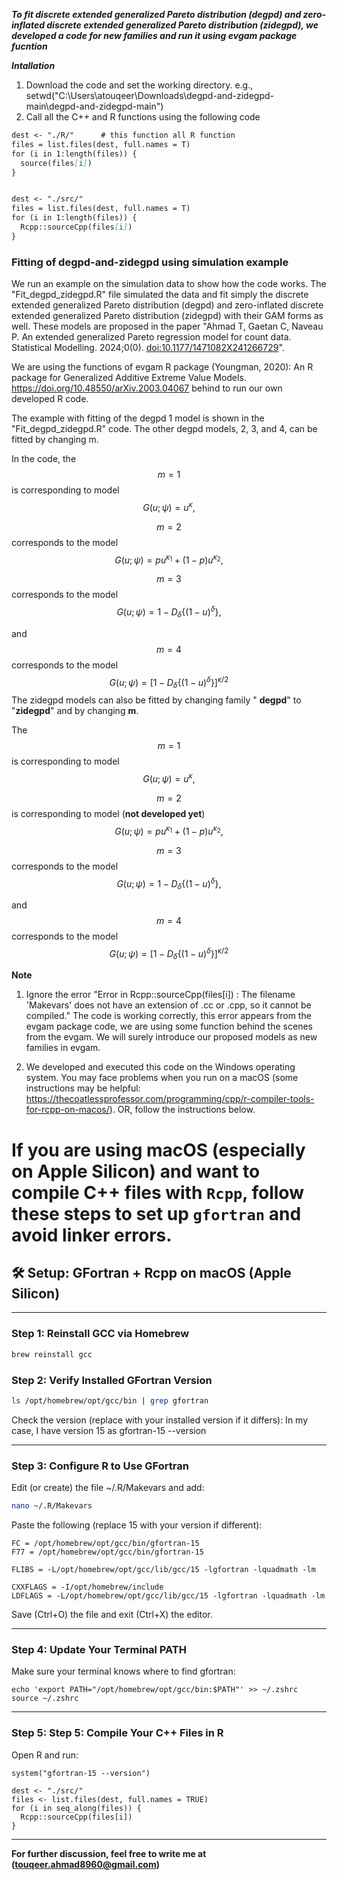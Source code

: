 **_To fit discrete extended generalized Pareto distribution (degpd) and zero-inflated discrete extended generalized Pareto distribution (zidegpd), we developed a code for new families and run it using evgam package fucntion_**

**_Intallation_**
1. Download the code and set the working directory. e.g., setwd("C:\Users\atouqeer\Downloads\degpd-and-zidegpd-main\degpd-and-zidegpd-main")
2. Call all the C++ and R functions using the following code

```markdown
dest <- "./R/"      # this function all R function 
files = list.files(dest, full.names = T)
for (i in 1:length(files)) {
  source(files[i])
}


dest <- "./src/"  
files = list.files(dest, full.names = T)
for (i in 1:length(files)) {
  Rcpp::sourceCpp(files[i])
}
```





### Fitting of degpd-and-zidegpd using simulation example

We run an example on the simulation data to show how the code works. The "Fit_degpd_zidegpd.R" file simulated the data and fit simply the discrete extended generalized Pareto distribution (degpd) and zero-inflated discrete extended generalized Pareto distribution (zidegpd) with their GAM forms as well. These models are proposed in the paper "Ahmad T, Gaetan C, Naveau P. An extended generalized Pareto regression model for count data. Statistical Modelling. 2024;0(0). [doi:10.1177/1471082X241266729](https://journals.sagepub.com/doi/abs/10.1177/1471082X241266729)".

We are using the functions of evgam R package (Youngman, 2020): An R package for Generalized Additive Extreme Value Models. 
https://doi.org/10.48550/arXiv.2003.04067 behind to run our own developed R code.

The example with fitting of the degpd 1 model is shown in the "Fit_degpd_zidegpd.R" code. The other degpd models, 2, 3, and 4, can be fitted by changing m. 

In the code, the $$m=1$$ is corresponding to model $$G\left(u; \psi\right)={u}^{\kappa},$$


$$m=2$$ corresponds to the model
$$G\left(u;\psi\right)= p{u}^{\kappa_1} + \left(1-p\right){u}^{\kappa_2},$$


$$m=3$$ corresponds to the model
$$G\left(u;\psi\right)=1-D_{\delta}\{\left(1-u\right)^{\delta}\},$$


and $$m=4$$ corresponds to the model
$$G\left(u;\psi\right)=\left[1-D_{\delta}\{(1-u)^{\delta}\}\right]^{\kappa/2}$$
The zidegpd models can also be fitted by changing family " **degpd**" to "**zidegpd**" and by changing **m**. 

The $$m=1$$ is corresponding to model $$G\left(u; \psi\right)={u}^{\kappa},$$


$$m=2$$ is corresponding to model (**not developed yet**)
$$G\left(u;\psi\right)= p{u}^{\kappa_1} + \left(1-p\right){u}^{\kappa_2},$$


$$m=3$$ corresponds to the model
$$G\left(u;\psi\right)=1-D_{\delta}\{\left(1-u\right)^{\delta}\},$$


and $$m=4$$ corresponds to the model
$$G\left(u;\psi\right)=\left[1-D_{\delta}\{(1-u)^{\delta}\}\right]^{\kappa/2}$$


**Note** 
1. Ignore the error
"Error in Rcpp::sourceCpp(files[i]) : 
  The filename 'Makevars' does not have an extension of .cc or .cpp, so it cannot be compiled." The code is working correctly, this error appears from the evgam package code, we are using some function behind the scenes from the evgam. We will surely introduce our proposed models as new families in evgam.
  
2. We developed and executed this code on the Windows operating system. You may face problems when you run on a macOS (some instructions may be helpful: https://thecoatlessprofessor.com/programming/cpp/r-compiler-tools-for-rcpp-on-macos/). OR, follow the instructions below.


# If you are using macOS (especially on Apple Silicon) and want to compile C++ files with `Rcpp`, follow these steps to set up `gfortran` and avoid linker errors.

## 🛠 Setup: GFortran + Rcpp on macOS (Apple Silicon)

---

### Step 1: Reinstall GCC via Homebrew

```bash
brew reinstall gcc

```
### Step 2: Verify Installed GFortran Version
```bash
ls /opt/homebrew/opt/gcc/bin | grep gfortran

```
Check the version (replace with your installed version if it differs): In my case, I have version 15 as gfortran-15 --version

---
### Step 3: Configure R to Use GFortran
Edit (or create) the file ~/.R/Makevars and add:
```bash
nano ~/.R/Makevars
```
Paste the following (replace 15 with your version if different):
```
FC = /opt/homebrew/opt/gcc/bin/gfortran-15
F77 = /opt/homebrew/opt/gcc/bin/gfortran-15

FLIBS = -L/opt/homebrew/opt/gcc/lib/gcc/15 -lgfortran -lquadmath -lm

CXXFLAGS = -I/opt/homebrew/include
LDFLAGS = -L/opt/homebrew/opt/gcc/lib/gcc/15 -lgfortran -lquadmath -lm

```
Save (Ctrl+O) the file and exit (Ctrl+X) the editor.

---
### Step 4: Update Your Terminal PATH
Make sure your terminal knows where to find gfortran:
```
echo 'export PATH="/opt/homebrew/opt/gcc/bin:$PATH"' >> ~/.zshrc
source ~/.zshrc
```

---
### Step 5: Step 5: Compile Your C++ Files in R
Open R and run:

```
system("gfortran-15 --version")

dest <- "./src/"
files <- list.files(dest, full.names = TRUE)
for (i in seq_along(files)) {
  Rcpp::sourceCpp(files[i])
}
```

---
**For further discussion, feel free to write me at (touqeer.ahmad8960@gmail.com)**
 

